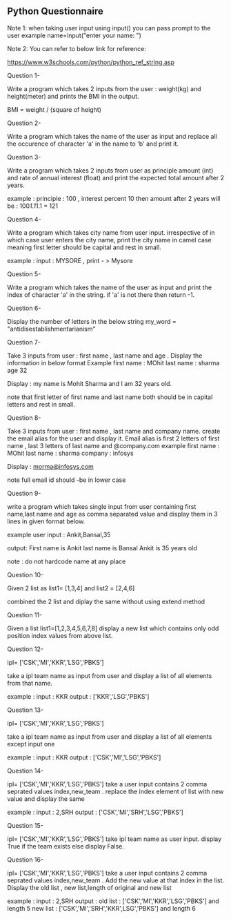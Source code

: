 ## Python Questionnaire


Note 1: when taking user input using input() you can pass prompt to the user example
name=input("enter your name: ")

Note 2: You can refer to below link for reference:

https://www.w3schools.com/python/python_ref_string.asp


Question 1- 

Write a program which takes 2 inputs from the user : weight(kg) and height(meter) and prints the BMI in the output.

BMI = weight / (square of height)


Question 2- 

Write a program which takes the name of the user as input and replace all the occurence of character 'a' in the name to 'b' and print it.

Question 3-

Write a program which takes 2 inputs from user as principle amount (int) and rate of annual interest (float) and print the expected total amount  after  2 years.

example : principle : 100 , interest percent 10  then amount after 2 years will be : 100*1.1*1.1 = 121

Question 4- 

Write a program which takes city name from user input. irrespective of in which case user enters the city name, print the city name in camel case meaning first letter should be capital and rest in small.

example : input : MYSORE ,  print - > Mysore 

Question 5- 

Write a program which takes the name of the user as input and print the index of character 'a' in the string. if 'a' is not there then return -1.

Question 6-

Display the number of letters in the below string
my_word = "antidisestablishmentarianism"

Question 7- 

Take 3 inputs from user : first name , last name and age . Display the information in below format
Example 
first name : MOhit
last name : sharma 
age 32

Display : my name is Mohit Sharma and I am 32 years old.

note that first letter of first name and last name both should be in capital letters and rest in small. 


Question 8- 

Take 3 inputs from user : first name , last name and company name. create the email alias for the user and display it.  Email alias is first 2 letters of first name , last 3 letters of last name and @company.com
example 
first name : MOhit
last name : sharma 
company : infosys

Display : morma@infosys.com 

note full email id should -be in lower case

Question 9- 

write a program which takes single input from user containing first name,last name and age as comma separated value and display them in 3 lines in given format below.

example user input : Ankit,Bansal,35

output:
First name is Ankit
last name is Bansal
Ankit is 35 years old 

note : do not hardcode name at any place

Question 10- 

Given 2 list as list1= [1,3,4] and list2 = [2,4,6]

combined the 2 list and diplay the same without using extend method

Question 11- 

Given a list list1=[1,2,3,4,5,6,7,8]
display a new list which contains only odd position index values from above list.

Question 12- 

ipl= ['CSK','MI','KKR','LSG','PBKS']

take a ipl team name as input from user and display a list of all elements from that name.

example : input : KKR
output : ['KKR','LSG','PBKS']

Question 13- 

ipl= ['CSK','MI','KKR','LSG','PBKS']

take a ipl team name as input from user and display a list of all elements except input one

example : input : KKR
output : ['CSK','MI','LSG','PBKS']


Question 14- 

ipl= ['CSK','MI','KKR','LSG','PBKS']
take a user input contains 2 comma seprated values index,new_team . replace the index element of list with new value and display the same

example : input : 2,SRH
output : ['CSK','MI','SRH','LSG','PBKS']

Question 15- 

ipl= ['CSK','MI','KKR','LSG','PBKS']
take ipl team name as user input. display True if the team exists else display False.

Question 16- 

ipl= ['CSK','MI','KKR','LSG','PBKS']
take a user input contains 2 comma seprated values index,new_team . Add the new value at that index in the list. 
Display the old list , new list,length of original and new list

example : input : 2,SRH
output : 
old list : ['CSK','MI','KKR','LSG','PBKS'] and length 5
new list : ['CSK','MI','SRH','KKR',LSG','PBKS'] and length 6














